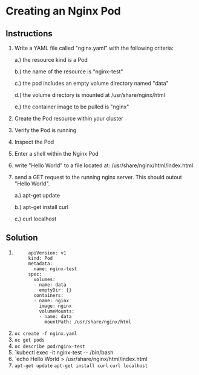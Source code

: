 # Creating an Nginx Pod

## Instructions

1. Write a YAML file called "nginx.yaml" with the following criteria:

      a.) the resource kind is a Pod
      
      b.) the name of the resource is "nginx-test"
      
      c.) the pod includes an empty volume directory named "data"
      
      d.) the volume directory is mounted at /usr/share/nginx/html
      
      e.) the container image to be pulled is "nginx"
      
2. Create the Pod resource within your cluster
3. Verify the Pod is running
4. Inspect the Pod
5. Enter a shell within the Nginx Pod
6. write "Hello World" to a file located at: /usr/share/nginx/html/index.html
7. send a GET request to the running nginx server. This should outout "Hello World". 

      a.) apt-get update
      
      b.) apt-get install curl
      
      c.) curl localhost
      
      
## Solution
 
1.
            apiVersion: v1
            kind: Pod
            metadata:
              name: nginx-test
            spec:
              volumes:
              - name: data
                emptyDir: {}
              containers:
              - name: nginx
                image: nginx
                volumeMounts:
                - name: data
                  mountPath: /usr/share/nginx/html
                  
2. `oc create -f nginx.yaml`
3. `oc get pods`
4. `oc describe pod/nginx-test`
5. `kubectl exec -it nginx-test -- /bin/bash
6. `echo Hello World > /usr/share/nginx/html/index.html
7. `apt-get update`
   `apt-get install curl`
   `curl localhost`
